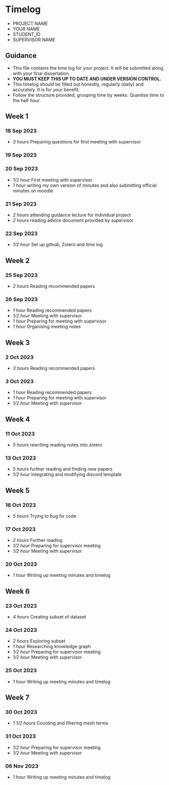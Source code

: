 # Timelog

* PROJECT NAME
* YOUR NAME
* STUDENT_ID
* SUPERVISOR NAME

## Guidance

* This file contains the time log for your project. It will be submitted along with your final dissertation.
* **YOU MUST KEEP THIS UP TO DATE AND UNDER VERSION CONTROL.**
* This timelog should be filled out honestly, regularly (daily) and accurately. It is for *your* benefit.
* Follow the structure provided, grouping time by weeks.  Quantise time to the half hour.

## Week 1

### 18 Sep 2023
* *3 hours* Preparing questions for first meeting with supervisor

### 19 Sep 2023

### 20 Sep 2023
* *1/2 hour* First meeting with supervisor
* *1 hour* writing my own version of minutes and also submitting official minutes on moodle

### 21 Sep 2023
* *2 hours* attending guidance lecture for individual project
* *2 hours* reading advice document provided by supervisor

### 22 Sep 2023
* *1/2 hour* Set up github, Zotero and time log

## Week 2

### 25 Sep 2023
* *2 hours* Reading recommended papers

### 26 Sep 2023
* *1 hour* Reading recommended papers
* *1/2 hour* Meeting with supervisor
* *1 hour* Preparing for meeting with supervisor
* *1 hour* Organising meeting notes

## Week 3

### 2 Oct 2023
* *3 hours* Reading recommended papers

### 3 Oct 2023
* *1 hour* Reading recommended papers
* *1 hour* Preparing for meeting with supervisor
* *1/2 hour* Meeting with supervisor

## Week 4

### 11 Oct 2023
* *5 hours* rewriting reading notes into zotero

### 13 Oct 2023
* *5 hours* further reading and finding new papers
* *1/2 hour* Integrating and modifying discord template

## Week 5

### 16 Oct 2023
* *5 hours* Trying to bug fix code

### 17 Oct 2023
* *2 hours* Further reading
* *1/2 hour* Preparing for supervisor meeting
* *1/2 hour* Meeting with supervisor

### 20 Oct 2023
* *1 hour* Writing up meeting minutes and timelog

## Week 6

### 23 Oct 2023
* *4 hours* Creating subset of dataset

### 24 Oct 2023
* *2 hours* Exploring subset
* *1 hour* Researching knowledge graph
* *1/2 hour* Preparing for supervisor meeting
* *1/2 hour* Meeting with supervisor

### 25 Oct 2023 
* *1 hour* Writing up meeting minutes and timelog

## Week 7

### 30 Oct 2023
* *1 1/2 hours* Counting and filtering mesh terms

### 31 Oct 2023
* *1/2 hour* Preparing for supervisor meeting
* *1/2 hour* Meeting with supervisor

### 06 Nov 2023
* *1 hour* Writing up meeting minutes and timelog